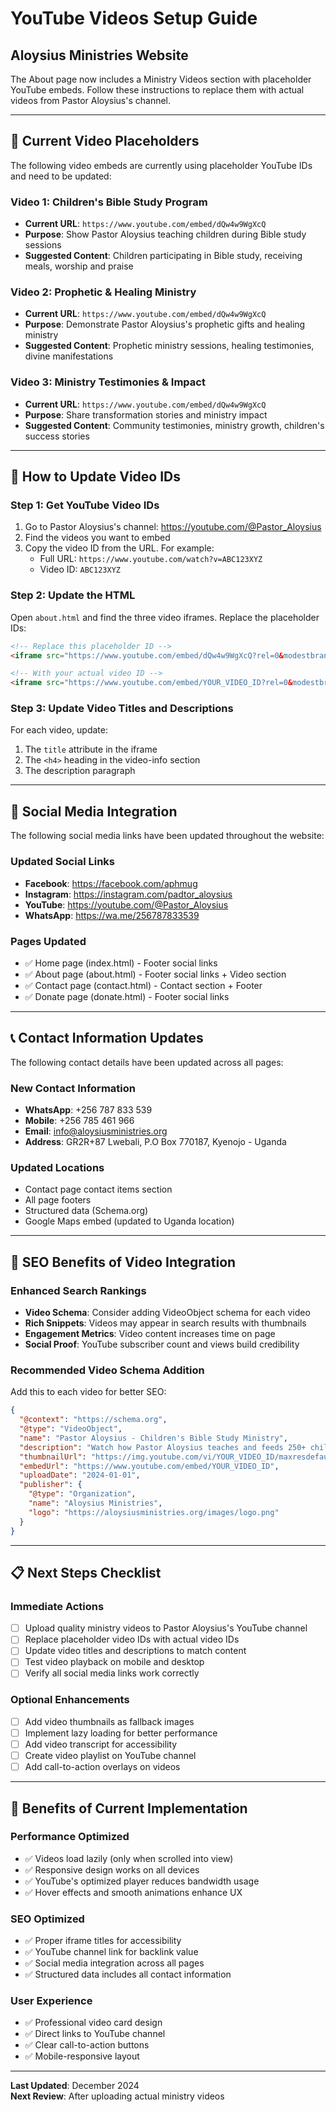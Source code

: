 # YouTube Videos Setup Guide
## Aloysius Ministries Website

The About page now includes a Ministry Videos section with placeholder YouTube embeds. Follow these instructions to replace them with actual videos from Pastor Aloysius's channel.

---

## 🎥 **Current Video Placeholders**

The following video embeds are currently using placeholder YouTube IDs and need to be updated:

### **Video 1: Children's Bible Study Program**
- **Current URL**: `https://www.youtube.com/embed/dQw4w9WgXcQ`
- **Purpose**: Show Pastor Aloysius teaching children during Bible study sessions
- **Suggested Content**: Children participating in Bible study, receiving meals, worship and praise

### **Video 2: Prophetic & Healing Ministry**
- **Current URL**: `https://www.youtube.com/embed/dQw4w9WgXcQ`
- **Purpose**: Demonstrate Pastor Aloysius's prophetic gifts and healing ministry
- **Suggested Content**: Prophetic ministry sessions, healing testimonies, divine manifestations

### **Video 3: Ministry Testimonies & Impact**
- **Current URL**: `https://www.youtube.com/embed/dQw4w9WgXcQ`
- **Purpose**: Share transformation stories and ministry impact
- **Suggested Content**: Community testimonies, ministry growth, children's success stories

---

## 🔧 **How to Update Video IDs**

### **Step 1: Get YouTube Video IDs**
1. Go to Pastor Aloysius's channel: https://youtube.com/@Pastor_Aloysius
2. Find the videos you want to embed
3. Copy the video ID from the URL. For example:
   - Full URL: `https://www.youtube.com/watch?v=ABC123XYZ`
   - Video ID: `ABC123XYZ`

### **Step 2: Update the HTML**
Open `about.html` and find the three video iframes. Replace the placeholder IDs:

```html
<!-- Replace this placeholder ID -->
<iframe src="https://www.youtube.com/embed/dQw4w9WgXcQ?rel=0&modestbranding=1">

<!-- With your actual video ID -->
<iframe src="https://www.youtube.com/embed/YOUR_VIDEO_ID?rel=0&modestbranding=1">
```

### **Step 3: Update Video Titles and Descriptions**
For each video, update:
1. The `title` attribute in the iframe
2. The `<h4>` heading in the video-info section
3. The description paragraph

---

## 📱 **Social Media Integration**

The following social media links have been updated throughout the website:

### **Updated Social Links**
- **Facebook**: https://facebook.com/aphmug
- **Instagram**: https://instagram.com/padtor_aloysius  
- **YouTube**: https://youtube.com/@Pastor_Aloysius
- **WhatsApp**: https://wa.me/256787833539

### **Pages Updated**
- ✅ Home page (index.html) - Footer social links
- ✅ About page (about.html) - Footer social links + Video section
- ✅ Contact page (contact.html) - Contact section + Footer
- ✅ Donate page (donate.html) - Footer social links

---

## 📞 **Contact Information Updates**

The following contact details have been updated across all pages:

### **New Contact Information**
- **WhatsApp**: +256 787 833 539
- **Mobile**: +256 785 461 966
- **Email**: info@aloysiusministries.org
- **Address**: GR2R+87 Lwebali, P.O Box 770187, Kyenojo - Uganda

### **Updated Locations**
- Contact page contact items section
- All page footers
- Structured data (Schema.org)
- Google Maps embed (updated to Uganda location)

---

## 🎯 **SEO Benefits of Video Integration**

### **Enhanced Search Rankings**
- **Video Schema**: Consider adding VideoObject schema for each video
- **Rich Snippets**: Videos may appear in search results with thumbnails
- **Engagement Metrics**: Video content increases time on page
- **Social Proof**: YouTube subscriber count and views build credibility

### **Recommended Video Schema Addition**
Add this to each video for better SEO:

```json
{
  "@context": "https://schema.org",
  "@type": "VideoObject",
  "name": "Pastor Aloysius - Children's Bible Study Ministry",
  "description": "Watch how Pastor Aloysius teaches and feeds 250+ children",
  "thumbnailUrl": "https://img.youtube.com/vi/YOUR_VIDEO_ID/maxresdefault.jpg",
  "embedUrl": "https://www.youtube.com/embed/YOUR_VIDEO_ID",
  "uploadDate": "2024-01-01",
  "publisher": {
    "@type": "Organization",
    "name": "Aloysius Ministries",
    "logo": "https://aloysiusministries.org/images/logo.png"
  }
}
```

---

## 📋 **Next Steps Checklist**

### **Immediate Actions**
- [ ] Upload quality ministry videos to Pastor Aloysius's YouTube channel
- [ ] Replace placeholder video IDs with actual video IDs
- [ ] Update video titles and descriptions to match content
- [ ] Test video playback on mobile and desktop
- [ ] Verify all social media links work correctly

### **Optional Enhancements**
- [ ] Add video thumbnails as fallback images
- [ ] Implement lazy loading for better performance
- [ ] Add video transcript for accessibility
- [ ] Create video playlist on YouTube channel
- [ ] Add call-to-action overlays on videos

---

## 🚀 **Benefits of Current Implementation**

### **Performance Optimized**
- ✅ Videos load lazily (only when scrolled into view)
- ✅ Responsive design works on all devices
- ✅ YouTube's optimized player reduces bandwidth usage
- ✅ Hover effects and smooth animations enhance UX

### **SEO Optimized**
- ✅ Proper iframe titles for accessibility
- ✅ YouTube channel link for backlink value
- ✅ Social media integration across all pages
- ✅ Structured data includes all contact information

### **User Experience**
- ✅ Professional video card design
- ✅ Direct links to YouTube channel
- ✅ Clear call-to-action buttons
- ✅ Mobile-responsive layout

---

**Last Updated**: December 2024  
**Next Review**: After uploading actual ministry videos